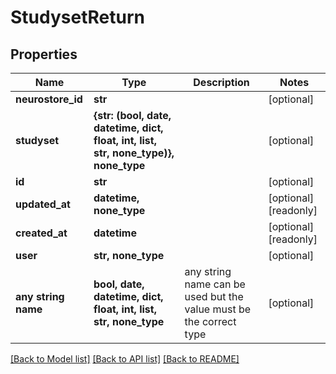 # StudysetReturn


## Properties
Name | Type | Description | Notes
------------ | ------------- | ------------- | -------------
**neurostore_id** | **str** |  | [optional] 
**studyset** | **{str: (bool, date, datetime, dict, float, int, list, str, none_type)}, none_type** |  | [optional] 
**id** | **str** |  | [optional] 
**updated_at** | **datetime, none_type** |  | [optional] [readonly] 
**created_at** | **datetime** |  | [optional] [readonly] 
**user** | **str, none_type** |  | [optional] 
**any string name** | **bool, date, datetime, dict, float, int, list, str, none_type** | any string name can be used but the value must be the correct type | [optional]

[[Back to Model list]](../README.md#documentation-for-models) [[Back to API list]](../README.md#documentation-for-api-endpoints) [[Back to README]](../README.md)


